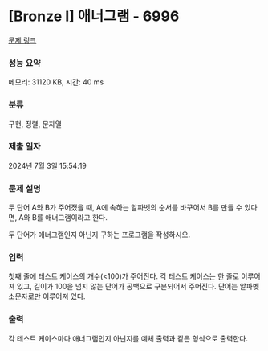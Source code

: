 # [Bronze I] 애너그램 - 6996 

[문제 링크](https://www.acmicpc.net/problem/6996) 

### 성능 요약

메모리: 31120 KB, 시간: 40 ms

### 분류

구현, 정렬, 문자열

### 제출 일자

2024년 7월 3일 15:54:19

### 문제 설명

<p>두 단어 A와 B가 주어졌을 때, A에 속하는 알파벳의 순서를 바꾸어서 B를 만들 수 있다면, A와 B를 애너그램이라고 한다.</p>

<p>두 단어가 애너그램인지 아닌지 구하는 프로그램을 작성하시오.</p>

### 입력 

 <p>첫째 줄에 테스트 케이스의 개수(<100)가 주어진다. 각 테스트 케이스는 한 줄로 이루어져 있고, 길이가 100을 넘지 않는 단어가 공백으로 구분되어서 주어진다. 단어는 알파벳 소문자로만 이루어져 있다.</p>

### 출력 

 <p>각 테스트 케이스마다 애너그램인지 아닌지를 예체 출력과 같은 형식으로 출력한다. </p>

